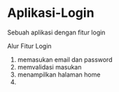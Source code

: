 # Aplikasi-Login
Sebuah aplikasi dengan fitur login

Alur Fitur Login
1. memasukan email dan password
2. memvalidasi masukan
3. menampilkan halaman home
4. 
